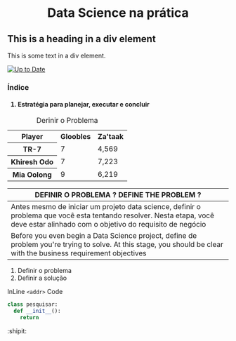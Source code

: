 <h1 align="center">Data Science na prática</h1>

<div class="myDiv">
  <h2>This is a heading in a div element</h2>
  <p>This is some text in a div element.</p>
</div>

[![Up to Date](https://github.com/ikatyang/emoji-cheat-sheet/workflows/Up%20to%20Date/badge.svg)](https://github.com/ikatyang/emoji-cheat-sheet/actions?query=workflow%3A%22Up+to+Date%22)

<h3>Índice</h3>
<h4>
  <ol>
    <li>Estratégia para planejar, executar e concluir</li>
  </ol>
</h4>

<table>
    <caption>Derinir o Problema</caption>
    <tr>
        <th scope="col">Player</th>
        <th scope="col">Gloobles</th>
        <th scope="col">Za'taak</th>
    </tr>
    <tr>
        <th scope="row">TR-7</th>
        <td>7</td>
        <td>4,569</td>
    </tr>
    <tr>
        <th scope="row">Khiresh Odo</th>
        <td>7</td>
        <td>7,223</td>
    </tr>
    <tr>
        <th scope="row">Mia Oolong</th>
        <td>9</td>
        <td>6,219</td>
    </tr>
</table>


| DEFINIR O PROBLEMA ? DEFINE THE PROBLEM ? |
| ----------------------------------------------------------------------------------------------------------------------------------------------------------------------------- |
| Antes mesmo de iniciar um projeto data science, definir o problema que você esta tentando resolver. Nesta etapa, você deve estar alinhado com o objetivo do requisito de negócio|
|	Before you even begin a Data Science project, define de problem you're trying to solve. At this stage, you should be clear with the business requirement objectives             |

<ol>
  <li>Definir o problema</li>
  <li>Definir a solução</li>
</ol>

InLine `<addr>` Code

```python
class pesquisar:
  def __init__():
    return
```

:shipit:

